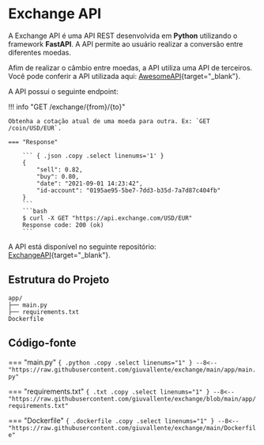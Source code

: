 # Exchange API

A Exchange API é uma API REST desenvolvida em **Python** utilizando o framework **FastAPI**. A API permite ao usuário realizar a conversão entre diferentes moedas. 

Afim de realizar o câmbio entre moedas, a API utiliza uma API de terceiros. Você pode conferir a API utilizada aqui: [AwesomeAPI](https://github.com/awesomeapibrasil/economy-api){target="_blank"}.

A API possui o seguinte endpoint:

!!! info "GET /exchange/{from}/{to}"

    Obtenha a cotação atual de uma moeda para outra. Ex: `GET /coin/USD/EUR`.

    === "Response"

        ``` { .json .copy .select linenums='1' }
        {
            "sell": 0.82,
            "buy": 0.80,
            "date": "2021-09-01 14:23:42",
            "id-account": "0195ae95-5be7-7dd3-b35d-7a7d87c404fb"
        }
        ```
        ```bash
        $ curl -X GET "https://api.exchange.com/USD/EUR"
        Response code: 200 (ok)
        ```

A API está disponível no seguinte repositório: [ExchangeAPI](https://github.com/giuvallente/exchange){target="_blank"}.

## Estrutura do Projeto

```
app/
├── main.py
├── requirements.txt
Dockerfile
```

## Código-fonte

=== "main.py"
    ``` { .python .copy .select linenums="1" }
    --8<-- "https://raw.githubusercontent.com/giuvallente/exchange/main/app/main.py"
    ```

=== "requirements.txt"
    ``` { .txt .copy .select linenums="1" }
    --8<-- "https://raw.githubusercontent.com/giuvallente/exchange/blob/main/app/requirements.txt"    
    ```

=== "Dockerfile"
    ``` { .dockerfile .copy .select linenums="1" }
    --8<-- "https://raw.githubusercontent.com/giuvallente/exchange/main/Dockerfile"
    ```
